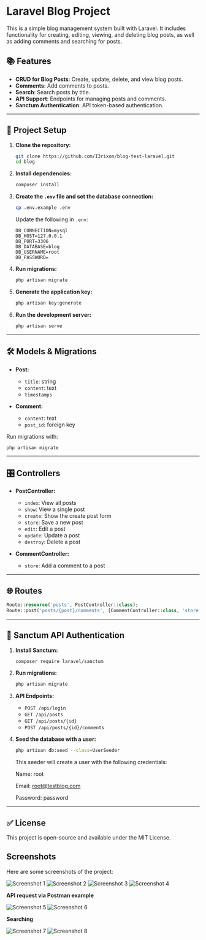 # Laravel Blog Project

This is a simple blog management system built with Laravel. It includes functionality for creating, editing, viewing, and deleting blog posts, as well as adding comments and searching for posts.

## 📚 Features
- **CRUD for Blog Posts**: Create, update, delete, and view blog posts.
- **Comments**: Add comments to posts.
- **Search**: Search posts by title.
- **API Support**: Endpoints for managing posts and comments.
- **Sanctum Authentication**: API token-based authentication.

---

## 🚀 Project Setup

1. **Clone the repository:**
   ```bash
   git clone https://github.com/I3rixon/blog-test-laravel.git
   cd blog
   ```

2. **Install dependencies:**
   ```bash
   composer install
   ```

3. **Create the `.env` file and set the database connection:**
   ```bash
   cp .env.example .env
   ```
   Update the following in `.env`:
   ```plaintext
   DB_CONNECTION=mysql
   DB_HOST=127.0.0.1
   DB_PORT=3306
   DB_DATABASE=blog
   DB_USERNAME=root
   DB_PASSWORD=
   ```

4. **Run migrations:**
   ```bash
   php artisan migrate
   ```

5. **Generate the application key:**
   ```bash
   php artisan key:generate
   ```

6. **Run the development server:**
   ```bash
   php artisan serve
   ```

---

## 🛠️ Models & Migrations

- **Post:**
  - `title`: string
  - `content`: text
  - `timestamps`

- **Comment:**
  - `content`: text
  - `post_id`: foreign key

Run migrations with:
```bash
php artisan migrate
```

---

## 🎛️ Controllers

- **PostController:**
  - `index`: View all posts
  - `show`: View a single post
  - `create`: Show the create post form
  - `store`: Save a new post
  - `edit`: Edit a post
  - `update`: Update a post
  - `destroy`: Delete a post

- **CommentController:**
  - `store`: Add a comment to a post

---

## 🌐 Routes

```php
Route::resource('posts', PostController::class);
Route::post('posts/{post}/comments', [CommentController::class, 'store'])->name('comments.store');
```

---

## 🔐 Sanctum API Authentication

1. **Install Sanctum:**
   ```bash
   composer require laravel/sanctum
   ```
2. **Run migrations:**
   ```bash
   php artisan migrate
   ```
3. **API Endpoints:**
   - `POST /api/login`
   - `GET /api/posts`
   - `GET /api/posts/{id}`
   - `POST /api/posts/{id}/comments`
4. **Seed the database with a user:**
    ```bash
    php artisan db:seed --class=UserSeeder
    ```
    This seeder will create a user with the following credentials:

    Name: root

    Email: root@testblog.com

    Password: password
---


## ✅ License
This project is open-source and available under the MIT License.

## Screenshots

Here are some screenshots of the project:

![Screenshot 1](Screenshot_1.png)
![Screenshot 2](Screenshot_2.png)
![Screenshot 3](Screenshot_3.png)
![Screenshot 4](Screenshot_4.png)

**API request via Postman example**

![Screenshot 5](Screenshot_5.png)
![Screenshot 6](Screenshot_6.png)

**Searching**

![Screenshot 7](Screenshot_7.png)
![Screenshot 8](Screenshot_8.png)
